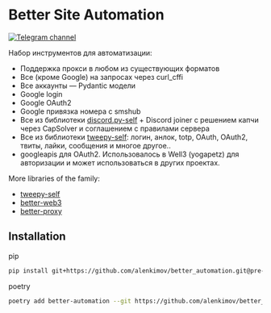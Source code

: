 # Better Site Automation
[![Telegram channel](https://img.shields.io/endpoint?url=https://runkit.io/damiankrawczyk/telegram-badge/branches/master?url=https://t.me/cum_insider)](https://t.me/cum_insider)

Набор инструментов для автоматизации:
- Поддержка прокси в любом из существующих форматов
- Все (кроме Google) на запросах через curl_cffi
- Все аккаунты — Pydantic модели
- Google login
- Google OAuth2
- Google привязка номера с smshub
- Все из библиотеки [discord.py-self](https://github.com/dolfies/discord.py-self) + Discord joiner с решением капчи через CapSolver и соглашением с правилами сервера
- Все из библиотеки [tweepy-self](https://github.com/alenkimov/tweepy-self): логин, анлок, totp, OAuth, OAuth2, твиты, лайки, сообщения и многое другое..
- googleapis для OAuth2. Использовалось в Well3 (yogapetz) для авторизации и может использоваться в других проектах.

More libraries of the family:
- [tweepy-self](https://github.com/alenkimov/tweepy-self)
- [better-web3](https://github.com/alenkimov/better_web3)
- [better-proxy](https://github.com/alenkimov/better_proxy)

## Installation
pip
```bash
pip install git+https://github.com/alenkimov/better_automation.git@pre-release#egg=better_automation
```

poetry
```bash
poetry add better-automation --git https://github.com/alenkimov/better_automation.git --rev pre-release
```
